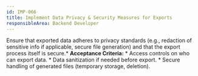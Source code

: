 ```yaml
---
id: IMP-066
title: Implement Data Privacy & Security Measures for Exports
responsibleArea: Backend Developer
---
```

Ensure that exported data adheres to privacy standards (e.g., redaction of sensitive info if applicable, secure file generation) and that the export process itself is secure.*   **Acceptance Criteria:**    *   Access controls on who can export data.    *   Data sanitization if needed before export.    *   Secure handling of generated files (temporary storage, deletion).